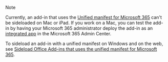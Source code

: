 > [!NOTE]
> Currently, an add-in that uses the [Unified manifest for Microsoft 365](../develop/json-manifest-overview.md) can't be sideloaded on Mac or iPad. If you work on a Mac, you can test the add-in by having your Microsoft 365 administrator deploy the add-in as an [integrated app](/microsoft-365/admin/manage/test-and-deploy-microsoft-365-apps) in the Microsoft 365 Admin Center.
>
> To sideload an add-in with a unified manifest on Windows and on the web, see [Sideload Office Add-ins that uses the unified manifest for Microsoft 365](../testing/sideload-add-in-with-unified-manifest.md).